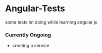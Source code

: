 # Angular-Tests
some tests im doing while learning angular js

### Currently Ongoing

  * creating a service
